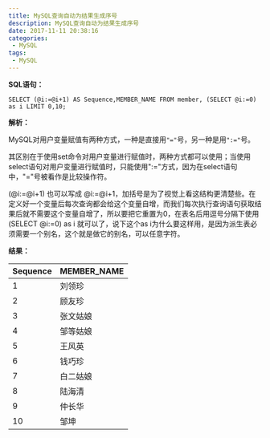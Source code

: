 ```yaml
---
title: MySQL查询自动为结果生成序号
description: MySQL查询自动为结果生成序号
date: 2017-11-11 20:38:16
categories:
 - MySQL
tags:
 - MySQL
---
```


**SQL语句：**   

```
SELECT (@i:=@i+1) AS Sequence,MEMBER_NAME FROM member, (SELECT @i:=0) as i LIMIT 0,10;
```

**解析：**

MySQL对用户变量赋值有两种方式，一种是直接用```"="```号，另一种是用```":="```号。

其区别在于使用set命令对用户变量进行赋值时，两种方式都可以使用；当使用select语句对用户变量进行赋值时，只能使用":="方式，因为在select语句中，"="号被看作是比较操作符。

(@i:=@i+1) 也可以写成 @i:=@i+1，加括号是为了视觉上看这结构更清楚些。在定义好一个变量后每次查询都会给这个变量自增，而我们每次执行查询语句获取结果后就不需要这个变量自增了，所以要把它重置为0，在表名后用逗号分隔下使用 (SELECT @i:=0) as i 就可以了，说下这个as i为什么要这样用，是因为派生表必须需要一个别名，这个就是做它的别名，可以任意字符。

**结果：**  

| Sequence | MEMBER_NAME |
| -------- | ----------- |
| 1        | 刘领珍      |
| 2        | 顾友珍      |
| 3        | 张文姑娘    |
| 4        | 邹等姑娘    |
| 5        | 王风英      |
| 6        | 钱巧珍      |
| 7        | 白二姑娘    |
| 8        | 陆海清      |
| 9        | 仲长华      |
| 10       | 邹坤        |

  